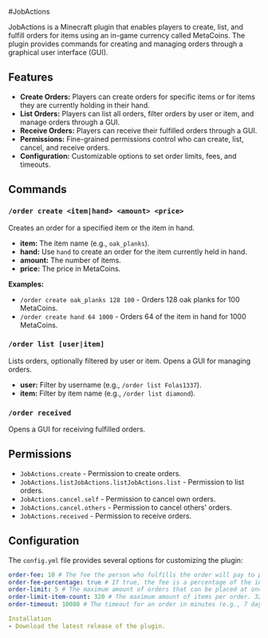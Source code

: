 #JobActions

JobActions is a Minecraft plugin that enables players to create, list, and fulfill orders for items using an in-game currency called MetaCoins. The plugin provides commands for creating and managing orders through a graphical user interface (GUI).

## Features

- **Create Orders:** Players can create orders for specific items or for items they are currently holding in their hand.
- **List Orders:** Players can list all orders, filter orders by user or item, and manage orders through a GUI.
- **Receive Orders:** Players can receive their fulfilled orders through a GUI.
- **Permissions:** Fine-grained permissions control who can create, list, cancel, and receive orders.
- **Configuration:** Customizable options to set order limits, fees, and timeouts.

## Commands

### `/order create <item|hand> <amount> <price>`

Creates an order for a specified item or the item in hand.

- **item:** The item name (e.g., `oak_planks`).
- **hand:** Use `hand` to create an order for the item currently held in hand.
- **amount:** The number of items.
- **price:** The price in MetaCoins.

**Examples:**
- `/order create oak_planks 128 100` - Orders 128 oak planks for 100 MetaCoins.
- `/order create hand 64 1000` - Orders 64 of the item in hand for 1000 MetaCoins.

### `/order list [user|item]`

Lists orders, optionally filtered by user or item. Opens a GUI for managing orders.

- **user:** Filter by username (e.g., `/order list Folas1337`).
- **item:** Filter by item name (e.g., `/order list diamond`).

### `/order received`

Opens a GUI for receiving fulfilled orders.

## Permissions

- `JobActions.create` - Permission to create orders.
- `JobActions.listJobActions.listJobActions.list` - Permission to list orders.
- `JobActions.cancel.self` - Permission to cancel own orders.
- `JobActions.cancel.others` - Permission to cancel others' orders.
- `JobActions.received` - Permission to receive orders.

## Configuration

The `config.yml` file provides several options for customizing the plugin:

```yaml
order-fee: 10 # The fee the person who fulfills the order will pay to prevent using orders as an infinite supply of items.
order-fee-percentage: true # If true, the fee is a percentage of the initial price rather than a fixed amount of money.
order-limit: 5 # The maximum amount of orders that can be placed at once.
order-limit-item-count: 320 # The maximum amount of items per order. 320 = 5 stacks.
order-timeout: 10080 # The timeout for an order in minutes (e.g., 7 days).

Installation
- Download the latest release of the plugin.
